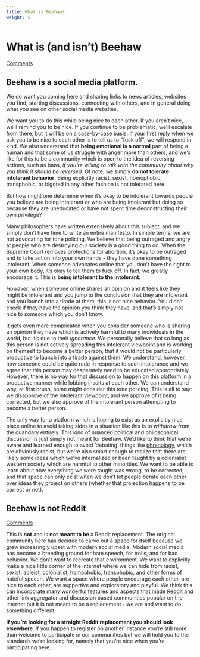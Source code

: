 ```yaml
---
title: What is Beehaw?
weight: 5
---
```

# What is (and isn’t) Beehaw
[Comments](https://beehaw.org/post/107014?scrollToComments=true)

## Beehaw is a social media platform. 
We do want you coming here and sharing links to news articles, websites you find, starting discussions, connecting with others, and in general doing what you see on other social media websites. 

We want you to do this while being nice to each other. If you aren’t nice, we’ll remind you to be nice. If you continue to be problematic, we’ll escalate from there, but it will be on a case-by-case basis. If your first reply when we ask you to be nice to each other is to tell us to "fuck off", we will respond in kind. We also understand that **being emotional is a normal** part of being a human and that some of us struggle with anger more than others, and we’d like for this to be a community which is open to the idea of reversing actions, such as bans, *if you’re willing to talk with the community about why you think it should be reversed*. Of note, we simply **do not tolerate intolerant behavior**. Being explicitly racist, sexist, homophobic, transphobic, or bigoted in any other fashion is not tolerated here.

But how might one determine when it’s okay to be intolerant towards people you believe are being intolerant or who are being intolerant but doing so because they are uneducated or have not spent time deconstructing their own privilege? 

Many philosophers have written extensively about this subject, and we simply don’t have time to write an entire manifesto. In simple terms, we are not advocating for tone policing. We believe that being outraged and angry at people who are destroying our society is a good thing to do. When the Supreme Court removes protections for abortion, it’s okay to be outraged and to take action into your own hands - they have done something intolerant. When someone advocates online that you don’t have the right to your own body, it’s okay to tell them to fuck off. In fact, we greatly encourage it. This is **being intolerant to the intolerant**.

*However*, when someone online shares an opinion and it feels like they might be intolerant and you jump to the conclusion that they are intolerant and you launch into a tirade at them, this is not nice behavior. You didn’t check if they have the opinion you think they have, and that’s simply not nice to someone which you don’t know.

It gets even more complicated when you consider someone who is sharing an opinion they have which is actively harmful to many individuals in the world, but it’s due to their *ignorance*. We personally believe that so long as this person is not actively spreading this intolerant viewpoint and is working on themself to become a better person, that it would not be particularly productive to launch into a tirade against them. We understand, however, how someone could be quite rude in response to such intolerance and we agree that this person may desperately need to be educated appropriately. However, there is no way for that discussion to happen on this platform in a productive manner while lobbing insults at each other. We can understand why, at first brush, some might consider this tone policing. This is all to say: we disapprove of the intolerant viewpoint, and we approve of it being corrected, but we also approve of the intolerant person attempting to become a better person.

The only way for a platform which is hoping to exist as an explicitly nice place online to avoid taking sides in a situation like this is to *withdraw* from the quandary entirely. This kind of nuanced political and philosophical discussion is just simply not meant for Beehaw. We’d like to think that we're aware and learned enough to avoid ‘debating’ things like [phrenology](https://en.wikipedia.org/wiki/Phrenology), which are obviously racist, but we're also smart enough to realize that there are likely some ideas which we’ve internalized or been taught by a colonialist western society which are harmful to other minorities. We want to be able to learn about how everything we were taught was wrong, to be corrected, and that space can only exist when we don’t let people berate each other over ideas they project on others (whether that projection happens to be correct or not).

## Beehaw is not Reddit
[Comments](https://beehaw.org/post/439918https://beehaw.org/post/439918)

This is **not** and is **not meant to be** a Reddit replacement. The original community here has decided to carve out a space for itself because we grew increasingly upset with modern social media. Modern social media has become a breeding ground for hate speech, for trolls, and for bad behavior. We don’t want to recreate that environment. We want to explicitly make a nice little corner of the internet where we can hide from racist, sexist, ableist, colonialist, homophobic, transphobic, and other forms of hateful speech. We want a space where people encourage each other, are nice to each other, are supportive and exploratory and playful. We think this can incorporate many wonderful features and aspects that made Reddit and other link aggregator and discussion based communities popular on the internet but it is not meant to be a replacement - we are and want to do something different. 

**If you’re looking for a straight Reddit replacement you should look elsewhere**. If you happen to register on another instance you’re still more than welcome to participate in our communities but we will hold you to the standards we’re looking for, namely that you’re nice when you’re participating here.
